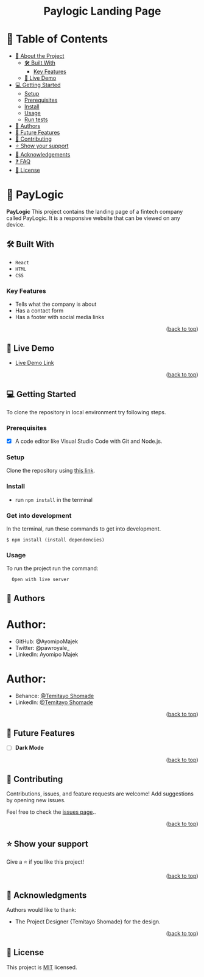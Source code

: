 <a name="readme-top"></a>

<div align="center">

  <h1><b>Paylogic Landing Page</b></h1>

</div>


<!-- TABLE OF CONTENTS -->

# 📗 Table of Contents

- [📖 About the Project](#about-project)
  - [🛠 Built With](#built-with)
    - [Key Features](#key-features)
  - [🚀 Live Demo](#live-demo)
- [💻 Getting Started](#getting-started)
  - [Setup](#setup)
  - [Prerequisites](#prerequisites)
  - [Install](#install)
  - [Usage](#usage)
  - [Run tests](#run-tests)
  <!-- - [Deployment](#triangular_flag_on_post-deployment) -->
- [👥 Authors](#author)
- [🔭 Future Features](#future-features)
- [🤝 Contributing](#contributing)
- [⭐️ Show your support](#support)
- [🙏 Acknowledgements](#acknowledgements)
- [❓ FAQ](#faq)
- [📝 License](#license)

<!-- PROJECT DESCRIPTION -->

# 📖 PayLogic <a name="about-project"></a>

**PayLogic** This project contains the landing page of a fintech company called PayLogic. It is a responsive website that can be viewed on any device.

## 🛠 Built With <a name="built-with"></a>

- `React`
- `HTML`
- `CSS`

<!-- Features -->

### Key Features <a name="key-features"></a>

- Tells what the company is about
- Has a contact form
- Has a footer with social media links

<p align="right">(<a href="#readme-top">back to top</a>)</p>

## 🚀 Live Demo <a name="live-demo"></a>

- [Live Demo Link](https://majek.vercel.app/)

<p align="right">(<a href="#readme-top">back to top</a>)</p>

## 💻 Getting Started
To clone the repository in local environment try following steps.

### Prerequisites

- [x] A code editor like Visual Studio Code with Git and Node.js.


### Setup

Clone the repository using [this link](https://github.com/AyomipoMajek/paylogic-fintech.git).

### Install

- run `npm install` in the terminal

### Get into development

In the terminal, run these commands to get into development.
```
$ npm install (install dependencies)
```
### Usage

To run the project run the command:
```
  Open with live server
```

## 👥 Authors <a name="author"></a>

# Author:
* GitHub: @AyomipoMajek
* Twitter: @pawroyale_
* LinkedIn: Ayomipo Majek

# Author:
* Behance: [@Temitayo Shomade](https://www.behance.net/temitayooshomade)
* LinkedIn: [@Temitayo Shomade](http://linkedin.com/in/adebisi-shomade-231212168)

<p align="right">(<a href="#readme-top">back to top</a>)</p>

## 🔭 Future Features <a name="future-features"></a>

- [ ] **Dark Mode**

<p align="right">(<a href="#readme-top">back to top</a>)</p>

<!-- CONTRIBUTING -->

## 🤝 Contributing <a name="contributing"></a>

Contributions, issues, and feature requests are welcome! Add suggestions by opening new issues.

Feel free to check the [issues page](../../issues/)..

<p align="right">(<a href="#readme-top">back to top</a>)</p>

<!-- SUPPORT -->

## ⭐️ Show your support <a name="support"></a>

Give a ⭐️ if you like this project!

<p align="right">(<a href="#readme-top">back to top</a>)</p>

<!-- ACKNOWLEDGEMENTS -->

## 🙏 Acknowledgments <a name="acknowledgements"></a>

Authors would like to thank:
- The Project Designer {Temitayo Shomade} for the design.

<p align="right">(<a href="#readme-top">back to top</a>)</p>

<!-- LICENSE -->

## 📝 License <a name="license"></a>

This project is [MIT](./LICENSE) licensed.